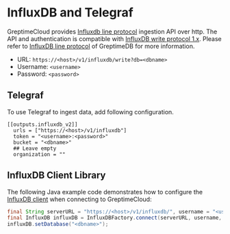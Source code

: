 # InfluxDB and Telegraf

GreptimeCloud provides [Influxdb line
protocol](https://docs.influxdata.com/influxdb/cloud/reference/syntax/line-protocol/)
ingestion API over http. The API and authentication is compatible with [InfluxDB
write protocol
1.x](https://docs.influxdata.com/influxdb/v1.8/guides/write_data/#write-data-using-the-influxdb-api).
Please refer to [InfluxDB line protocol](https://docs.greptime.com/nightly/user-guide/ingest-data/for-iot/influxdb-line-protocol) of GreptimeDB for more information.

- URL: `https://<host>/v1/influxdb/write?db=<dbname>`
- Username: `<username>`
- Password: `<password>`

## Telegraf

To use Telegraf to ingest data, add following configuration.

```
[[outputs.influxdb_v2]]
  urls = ["https://<host>/v1/influxdb"]
  token = "<username>:<password>"
  bucket = "<dbname>"
  ## Leave empty
  organization = ""
```

## InfluxDB Client Library

The following Java example code demonstrates how to configure the [InfluxDB
client](https://github.com/influxdata/influxdb-java) when connecting to
GreptimeCloud:

```java
final String serverURL = "https://<host>/v1/influxdb/", username = "<username>", password = "<password>";
final InfluxDB influxDB = InfluxDBFactory.connect(serverURL, username, password);
influxDB.setDatabase("<dbname>");
```

